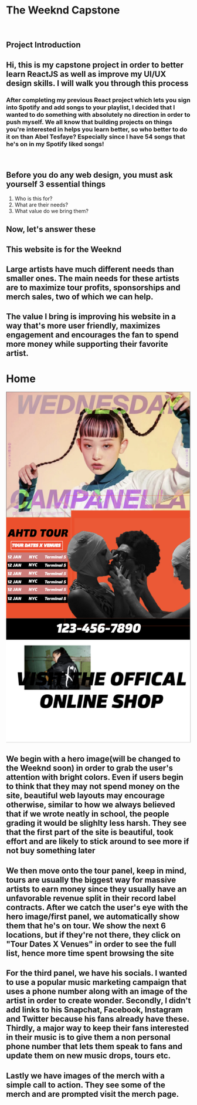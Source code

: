 <h1><strong>The Weeknd Capstone</strong></h1>

<br>
<h2><strong>Project Introduction</strong></h2>
<h2>Hi, this is my capstone project in order to better learn ReactJS as well as improve my UI/UX design skills. I will walk you through this process</h2>
<h3>After completing my previous React project which lets you sign into Spotify and add songs to your playlist, I decided that I wanted to do something with absolutely no direction in order to push myself. We all know that building projects on things you're interested in helps you learn better, so who better to do it on than Abel Tesfaye? Especially since I have 54 songs that he's on in my Spotify liked songs!</h3>
<br>
<h2>Before you do any web design, you must ask yourself 3 essential things</h2>
<ol>
  <li>Who is this for?</li>
  <li>What are their needs?</li>
  <li>What value do we bring them?</li>
</ol>

<h2>Now, let's answer these</h2>
<h2>This website is for the Weeknd</h2>
<h2>Large artists have much different needs than smaller ones. The main needs for these artists are to maximize tour profits, sponsorships and merch sales, two of which we can help.</h2>
<h2>The value I bring is improving his website in a way that's more user friendly, maximizes engagement and encourages the fan to spend more money while supporting their favorite artist.</h2>

<h1><strong>Home</strong></h1>
<img src="https://github.com/notpaulgaddy/TheWeekndRedoneSite/blob/main/homePageWeeknd.png?raw=true"/>
<h2>We begin with a hero image(will be changed to the Weeknd soon) in order to grab the user's attention with bright colors. Even if users begin to think that they may not spend money on the site, beautiful web layouts may encourage otherwise, similar to how we always believed that if we wrote neatly in school, the people grading it would be slighlty less harsh. They see that the first part of the site is beautiful, took effort and are likely to stick around to see more if not buy something later</h2>
<h2>We then move onto the tour panel, keep in mind, tours are usually the biggest way for massive artists to earn money since they usually have an unfavorable revenue split in their record label contracts. After we catch the user's eye with the hero image/first panel, we automatically show them that he's on tour. We show the next 6 locations, but if they're not there, they click on "Tour Dates X Venues" in order to see the full list, hence more time spent browsing the site</h2>
<h2>For the third panel, we have his socials. I wanted to use a popular music marketing campaign that uses a phone number along with an image of the artist in order to create wonder. Secondly, I didn't add links to his Snapchat, Facebook, Instagram and Twitter because his fans already have these. Thirdly, a major way to keep their fans interested in their music is to give them a non personal phone number that lets them speak to fans and update them on new music drops, tours etc.</h2>
<h2>Lastly we have images of the merch with a simple call to action. They see some of the merch and are prompted visit the merch page.</h2>
